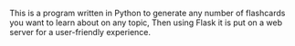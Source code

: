 This is a program written in Python to generate any number of flashcards you want to learn about on any topic, Then using Flask it is put on a web server for a user-friendly experience.

